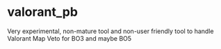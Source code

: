 # valorant_pb

Very experimental, non-mature tool and non-user friendly tool to handle Valorant Map Veto for BO3 and maybe BO5
